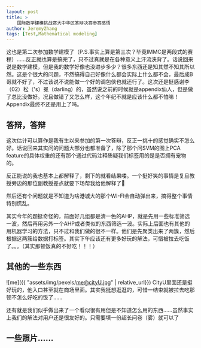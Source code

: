 ```yaml
---
layout: post
title: >
    国际数学建模挑战赛大中华区答辩决赛参赛感悟
author: JeremyZhang
tags: [Test,Mathematical modeling]
---
```

这也是第二次参加数学建模了（P.S.事实上算是第三次？毕竟IMMC是两段式的赛程）……反正就也算是搞完了，只不过真就是在各种意义上汗流浃背了。话说回来说是数学建模，但是我的数学好像也没进步多少？很多东西还是知其然不知其所以然。这是个很大的问题，不然搞得自己好像什么都会实际上什么都不会，最后成B哥就不好了，不过该说不说能做一个好的调包侠也就还行了。这次还是挺感谢李（02）松（'s）冕（darling）的，虽然说之前的时候就是appendix仙人，但是做了总比没做好。况且做错了又怎么样，这个年纪不就是应该什么都不怕嘛！Appendix最终不还是用上了吗。
## 答辩，答辩
这次估计可以算作是我有生以来参加的第一次答辩，反正一挑十的感觉确实不怎么好。话说回来其实问的问题大部分也都准备了，除了那个问SVM的图上PCA feature的具体权重的还有那个通过代码注释质疑我们标签用的是是否拥有宠物的。

反正能说的我也基本上都解释了，剩下的就看结果喽。一个挺好笑的事情是复旦教授旁边的那位副教授差点就要下场帮我给他解释了🤣

然后还有个问题就是不知道为啥港城大的那个WI-FI会自动弹出来，搞得整个事情特别慌乱。

其实今年的题挺奇怪的，前面好几组都是清一色的AHP，就是先用一些标准筛选一波，然后再用另外一个AHP或者类似的东西筛选一波。实际上后面也有其他的用机器学习的方法，只不过和我们做的很不一样。他们是先聚类出来了两簇，然后根据这两簇给数据打标签。其实下午应该还有更多好玩的解法，可惜被拉去吃饭了。。。（其实那顿饭真的不好吃！！！）
## 其他的一些东西
![me]({{ "assets/img/pexels/me@cityU.jpg" | relative_url}})
CityU里面还是挺好玩的，他入口甚至就在商场里面。其实我挺想逛逛的，可惜一结束就被拉去吃那顿不怎么好吃的饭了……

还有就是我们似乎做出来了一个看似很有用但是不知道怎么用的东西……虽然事实上我们的解法对用户还是很友好的。只需要填一份超长问卷（雾）就可以了
## 一些照片……
